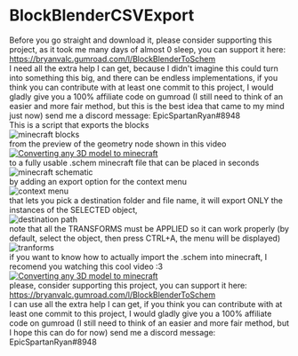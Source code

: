 # BlockBlenderCSVExport

Before you go straight and download it, please consider supporting this project, as it took me many days of almost 0 sleep, you can support it here:
<br>
https://bryanvalc.gumroad.com/l/BlockBlenderToSchem
<br>
I need all the extra help I can get, because I didn't imagine this could turn into something this big, and there can be endless implementations, if you think you can contribute with at least one commit to this project, I would gladly give you a 100% affiliate code on gumroad (I still need to think of an easier and more fair method, but this is the best idea that came to my mind just now) send me a discord message: EpicSpartanRyan#8948
<br>
This is a script that exports the blocks
<br>
![minecraft blocks](https://user-images.githubusercontent.com/71149864/208280021-4e02c8b1-c11b-4573-aeb0-7ffe36de58e7.png)
<br>
from the preview of the geometry node shown in this video
<br>
[![Converting any 3D model to minecraft](https://img.youtube.com/vi/TUw65gz8nOs/0.jpg)](https://www.youtube.com/watch?v=TUw65gz8nOs)
<br>
to a fully usable .schem minecraft file that can be placed in seconds
<br>
![minecraft schematic](https://user-images.githubusercontent.com/71149864/208279992-feb39180-74e3-4496-bea6-35937729ed2d.png)
<br>
by adding an export option for the context menu
<br>
![context menu](https://user-images.githubusercontent.com/71149864/208279949-7c547900-7b79-4833-a59c-e63379200e86.png)
<br>
that lets you pick a destination folder and file name, it will export ONLY the instances of the SELECTED object,
<br>
![destination path](https://user-images.githubusercontent.com/71149864/208279895-2e34ed1e-dab7-4f01-a153-73eac9cac796.png)
<br>
note that all the TRANSFORMS must be APPLIED so it can work properly (by default, select the object, then press CTRL+A, the menu will be displayed)
<br>
![tranforms](https://user-images.githubusercontent.com/71149864/208280116-8658c615-532f-47dc-bf4e-f0c25285a0cf.png)
<br>
if you want to know how to actually import the .schem into minecraft, I recomend you watching this cool video :3
<br>
[![Converting any 3D model to minecraft](https://img.youtube.com/vi/uyFnaz_2T0I/0.jpg)](https://www.youtube.com/watch?v=uyFnaz_2T0I)
<br>
please, consider supporting this project, you can support it here:
<br>
https://bryanvalc.gumroad.com/l/BlockBlenderToSchem
<br>
I can use all the extra help I can get, if you think you can contribute with at least one commit to this project, I would gladly give you a 100% affiliate code on gumroad (I still need to think of an easier and more fair method, but I hope this can do for now) send me a discord message: EpicSpartanRyan#8948
